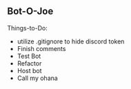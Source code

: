 ## Bot-O-Joe

Things-to-Do:
- utilize .gitignore to hide discord token
- Finish comments 
- Test Bot
- Refactor
- Host bot
- Call my ohana

